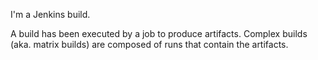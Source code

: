I'm a Jenkins build.

A build has been executed by a job to produce artifacts. Complex builds (aka. matrix builds) are composed of runs that contain the artifacts.